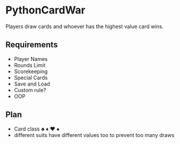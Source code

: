 # PythonCardWar

Players draw cards and whoever has the highest value card wins.

## Requirements

- Player Names
- Rounds Limit
- Scorekeeping
- Special Cards
- Save and Load
- Custom rule?
- OOP

## Plan

- Card class ♣ ♦ ♥ ♠
- different suits have different values too to prevent too many draws
